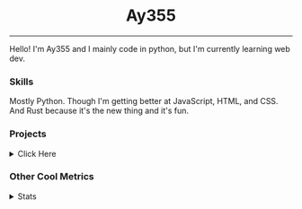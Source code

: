 <h1 align="center"><b>Ay355</b></h1>

---

Hello! I'm Ay355 and I mainly code in python, but I'm currently learning web dev.


### Skills

Mostly Python. Though I'm getting better at JavaScript, HTML, and CSS. And Rust because it's the new thing and it's fun.


### Projects

<details>
 <summary>Click Here</summary>
<br>

 This is probably out of date

[Standle](https://discord.com/oauth2/authorize?client_id=810345494223781899&scope=bot&permissions=8)
 - A multipurpose discord bot for your discord server. Has useful and fun commands for you to mess around with. Made with [discord.py](https://www.github.com/Rapptz/discord.py).

[RoboAy355](https://github.com/Ay-355/RoboAy355)
 - A personal discord bot that I use for random things.

[Asyncdictionary](https://github.com/Ay-355/asyncdictionary)
 - An async wrapper for the freedictionaryAPI. See the README for more info.

 
That's pretty much it, other stuff is closed-source.
 
</details>


### Other Cool Metrics


<details>
<summary>Stats</summary>
<br>
 
<a href="https://github.com/Ay-355">
 <img align="center" src="https://github-readme-stats.vercel.app/api?username=Ay-355&theme=tokyonight&show_icons=true&count_private=true&hide_border=true" />
</a><a href="https://github.com/Ay-355">
  <img align="center" src="https://github-readme-stats.vercel.app/api/top-langs/?username=Ay-355&hide=toml,yaml,cmake&layout=compact&langs_count=8&theme=tokyonight&hide_border=true" />
</a>

 
&nbsp; <!-- Space character to put some space between the different stat types. -->

 
<!--START_SECTION:waka-->
**🐱 My GitHub Data** 

> 🏆 581 Contributions in the Year 2021
 > 
> 📦 1.5 kB Used in GitHub's Storage 
 > 
> 🚫 Not Opted to Hire
 > 
> 📜 13 Public Repositories 
 > 
> 🔑 2 Private Repositories  
 > 
**I'm an Early 🐤** 

```text
🌞 Morning    16 commits     █░░░░░░░░░░░░░░░░░░░░░░░░   5.78% 
🌆 Daytime    123 commits    ███████████░░░░░░░░░░░░░░   44.4% 
🌃 Evening    131 commits    ███████████░░░░░░░░░░░░░░   47.29% 
🌙 Night      7 commits      ░░░░░░░░░░░░░░░░░░░░░░░░░   2.53%

```
📅 **I'm Most Productive on Monday** 

```text
Monday       52 commits     ████░░░░░░░░░░░░░░░░░░░░░   18.77% 
Tuesday      31 commits     ██░░░░░░░░░░░░░░░░░░░░░░░   11.19% 
Wednesday    26 commits     ██░░░░░░░░░░░░░░░░░░░░░░░   9.39% 
Thursday     42 commits     ███░░░░░░░░░░░░░░░░░░░░░░   15.16% 
Friday       46 commits     ████░░░░░░░░░░░░░░░░░░░░░   16.61% 
Saturday     47 commits     ████░░░░░░░░░░░░░░░░░░░░░   16.97% 
Sunday       33 commits     ███░░░░░░░░░░░░░░░░░░░░░░   11.91%

```


📊 **This Week I Spent My Time On** 

```text
💬 Programming Languages: 
Lua                      1 hr 53 mins        ████████████░░░░░░░░░░░░░   48.59% 
PowerShell               33 mins             ███░░░░░░░░░░░░░░░░░░░░░░   14.21% 
Rust                     24 mins             ██░░░░░░░░░░░░░░░░░░░░░░░   10.49% 
Markdown                 18 mins             ██░░░░░░░░░░░░░░░░░░░░░░░   7.96% 
Python                   13 mins             █░░░░░░░░░░░░░░░░░░░░░░░░   5.69%

🔥 Editors: 
Neovim                   3 hrs 15 mins       █████████████████████░░░░   83.96% 
Notepad++                36 mins             ████░░░░░░░░░░░░░░░░░░░░░   15.77% 
VS Code                  0 secs              ░░░░░░░░░░░░░░░░░░░░░░░░░   0.26%

🐱‍💻 Projects: 
nvim                     1 hr 53 mins        ████████████░░░░░░░░░░░░░   48.53% 
Unknown Project          38 mins             ████░░░░░░░░░░░░░░░░░░░░░   16.57% 
haste-cli                34 mins             ███░░░░░░░░░░░░░░░░░░░░░░   14.71% 
nvchad.github.io         22 mins             ██░░░░░░░░░░░░░░░░░░░░░░░   9.59% 
vim-wakatime             8 mins              █░░░░░░░░░░░░░░░░░░░░░░░░   3.52%

💻 Operating System: 
Windows                  3 hrs 53 mins       █████████████████████████   100.0%

```

**I Mostly Code in Python** 

```text
Python                   6 repos             ████████████████░░░░░░░░░   66.67% 
HTML                     1 repo              ██░░░░░░░░░░░░░░░░░░░░░░░   11.11% 
C++                      1 repo              ██░░░░░░░░░░░░░░░░░░░░░░░   11.11% 
Rust                     1 repo              ██░░░░░░░░░░░░░░░░░░░░░░░   11.11%

```



 Last Updated on 10/11/2021
<!--END_SECTION:waka-->
</details>
